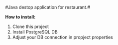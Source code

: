 #Java destop application for restaurant.#


**How to install:**
1. Clone this project
2. Install PostgreSQL DB
3. Adjust your DB connection in propject properties